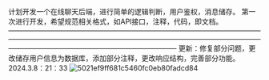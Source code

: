 计划开发一个在线聊天后端，进行简单的逻辑判断，用户鉴权，消息储存。
第一次进行开发，希望规范相关格式，如API接口，注释，代码，即文档。
————————————————————————————————————————————————————————————————————————————————————————————————
更新：修复部分问题，更改储存用户信息为数据库，添加部分注释，更改响应结构，完善部分功能。 2024.3.8：21：33
![5021ef9ff681c5460fc0eb80fadcd84](https://github.com/51hhh/chat_server/assets/87711493/c56a5a85-c018-4bf3-9c0f-b7db999b8a77)
